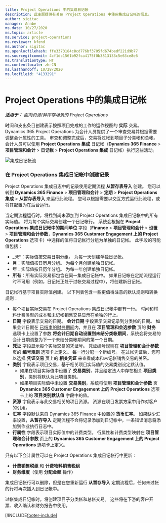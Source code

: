 ```yaml
---
title: Project Operations 中的集成日记帐
description: 此主题提供有关在 Project Operations 中使用集成日记帐的信息。
author: sigitac
manager: Annbe
ms.date: 10/27/2020
ms.topic: article
ms.service: project-operations
ms.reviewer: kfend
ms.author: sigitac
ms.openlocfilehash: ffe3373184c8cd776bf3705fd674bedf221d9b77
ms.sourcegitcommit: 4cf1dc1561b92fca4175f0b3813133c5e63ce8e6
ms.translationtype: HT
ms.contentlocale: zh-CN
ms.lasthandoff: 10/28/2020
ms.locfileid: "4133291"
---
```

# <a name="integration-journal-in-project-operations"></a>Project Operations 中的集成日记帐

_**适用于：** 面向资源/非库存场景的 Project Operations_

时间和支出条目创建表示按照项目完成的工作的运作视图的 **实际** 交易。 Dynamics 365 Project Operations 为会计人员提供了一个审查交易并根据需要调整会计属性的工具。 审查和调整完成后，交易将过帐到项目子分类帐和总帐。 会计人员可以使用 **Project Operations 集成** 日记帐（**Dynamics 365 Finance** > **项目管理和会计** > **日记帐** > **Project Operations 集成** 日记帐）执行这些活动。

![集成日记帐流](./media/IntegrationJournal.png)

### <a name="create-records-in-the-project-operations-integration-journal"></a>在 Project Operations 集成日记帐中创建记录

Project Operations 集成日志中的记录使用定期流程 **从暂存表导入** 创建。 您可以转到 **Dynamics 365 Finance** > **项目管理和会计** > **定期** > **Project Operations 集成** > **从暂存表导入** 来运行此流程。 您可以根据需要以交互方式运行此流程，或将其配置为在后台运行。

当定期流程运行时，将找到尚未添加到 Project Operations 集成日记帐中的所有实际值。 将为每个实际交易创建一个日记帐行。
系统会根据在 **Project Operations 集成日记帐中的期间单位** 字段（**Finance** > **项目管理和会计** > **设置** > **项目管理和会计参数**，**Dynamics 365 Customer Engagement 上的 Project Operations** 选项卡）中选择的值将日记帐行分组为单独的日记帐。 此字段的可能值包括：

  - _*天**：实际值按交易日期分组。 为每一天创建单独日记帐。
  - **月**：实际值按日历月分组。 为每个月创建单独日记帐。
  - **年**：实际值按日历年分组。 为每一年创建单独日记帐。
  - **所有**：所有实际交易都包含在同一集成日记帐中。 如果日记帐在定期流程运行时不可用（例如，日记帐正处于过帐交易过程中），将创建新日记帐。

日记帐行基于项目实际值创建。 以下列表包含一些更值得注意的默认规则和转换规则：

  - 每个项目实际交易在 Project Operations 集成日记帐中都有一行。 时间和材料计费类型的成本和未记帐销售交易显示在单独的行上。
  - **日期** 字段表示交易的日期。 **会计日期** 字段表示交易记录到分类帐的日期。 如果会计日期在 [已结束的财务期间](https://docs.microsoft.com/dynamics365/finance/general-ledger/close-general-ledger-at-period-end)内，并且在 **项目管理和会选参数** 页的 **财务** 选项卡上设置了参数 **将会计日期自动设置到未结分类帐期间**，系统会将交易的会计日期调整为下一个未结分类帐期间的第一个日期。
  - **凭证** 字段显示每个实际交易的凭证号。 凭证编号规则在 **项目管理和会计参数** 页的 **编号规则** 选项卡上定义。 每一行分配一个新编号。 在过帐凭证后，您可以选择 **凭证交易** 页上的 **相关凭证** 来查看成本和未记帐销售交易的关系。
  - **类别** 字段表示项目交易，基于相关项目实际值的交易类别设定默认值。
    - 如果在项目实际值中设置了 **交易类别**，并且给定法人中存在相关 **项目类别**，类别将默认为此项目类别。
    - 如果项目实际值中未设置 **交易类别**，系统将使用 **项目管理和会计参数** 页 **Dynamics 365 Customer Engagement 上的 Project Operations** 选项卡上的 **项目类别默认值** 字段中的值。
  - **资源** 字段表示与此交易相关的项目资源。 资源在项目发票方案中用作对客户的引用。
  - **汇率** 字段默认来自 Dynamics 365 Finance 中设置的 **货币汇率**。 如果缺少汇率设置，**从暂存导入** 定期流程不会将记录添加到日记帐中，一条错误消息将添加到作业执行日志中。
  - **行属性** 字段表示项目实际值中的计费类型。 行属性和计费类型映射在 **项目管理和会计参数** 页上的 **Dynamics 365 Customer Engagement 上的 Project Operations** 选项卡上定义。

只有以下会计属性可以在 Project Operations 集成日记帐行中更新：

- **计费销售税组** 和 **计费物料销售税组**
- **财务维度**（使用 **分配金额** 操作）

集成日记帐行可以删除，但是在您重新运行 **从暂存导入** 定期流程后，任何未过帐的行将再次插入到日记帐中。

过帐集成日记帐时，将创建项目子分类帐和总帐交易。 这些将在下游的客户开票、收入确认和财务报告中使用。


[!INCLUDE[footer-include](../includes/footer-banner.md)]